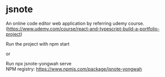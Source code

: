 # jsnote 
An online code editor web application by referring udemy course. (https://www.udemy.com/course/react-and-typescript-build-a-portfolio-project)

Run the project with npm start

or 

Run npx jsnote-yongwah serve  
NPM registry: https://www.npmjs.com/package/jsnote-yongwah
